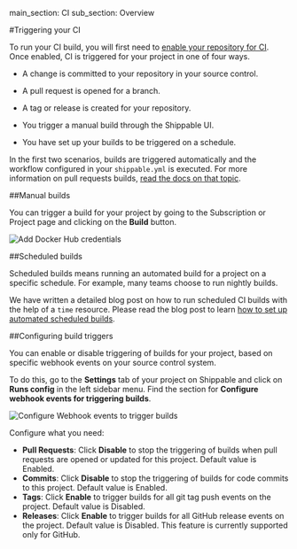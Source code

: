 main_section: CI
sub_section: Overview

#Triggering your CI

To run your CI build, you will first need to [enable your repository for CI](enable-project/). Once enabled, CI is triggered for your project in one of four ways.

-  A change is committed to your repository in your source control.

-  A pull request is opened for a branch.

-  A tag or release is created for your repository.

-  You trigger a manual build through the Shippable UI.

-  You have set up your builds to be triggered on a schedule.

In the first two scenarios, builds are triggered automatically and the workflow configured in your `shippable.yml` is executed. For more information on pull requests builds, [read the docs on that topic](pull-request-builds/).

##Manual builds

You can trigger a build for your project by going to the Subscription or Project page and clicking on the **Build** button.

<img src="../../images/ci/manual-builds.png" alt="Add Docker Hub credentials">

##Scheduled builds

Scheduled builds means running an automated build for a project on a specific schedule. For example, many teams choose to run nightly builds.

We have written a detailed blog post on how to run scheduled CI builds with the help of a `time` resource. Please read the blog post to learn [how to set up automated scheduled builds](http://blog.shippable.com/setup-nightly-builds-on-shippable).

##Configuring build triggers

You can enable or disable triggering of builds for your project, based on specific webhook events on your source control system.

To do this, go to the **Settings** tab of your project on Shippable and click on **Runs config** in the left sidebar menu. Find the section for **Configure webhook events for triggering builds**.

<img src="../../images/ci/webhook-event-triggers.png" alt="Configure Webhook events
to trigger builds">

Configure what you need:

-  **Pull Requests**: Click **Disable** to stop the triggering of builds when pull requests are opened or updated for this project. Default value is Enabled.
-  **Commits**: Click **Disable** to
stop the triggering of builds for code commits to this project. Default value is Enabled.
-  **Tags**: Click **Enable** to trigger builds for all git tag push events
on the project. Default value is Disabled.
-  **Releases**: Click **Enable** to trigger builds for all GitHub release
events on the project. Default value is Disabled. This
feature is currently supported only for GitHub.
